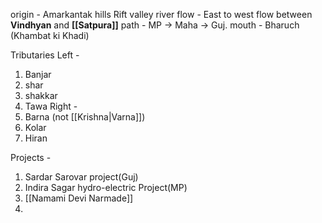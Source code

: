 origin - Amarkantak hills
Rift valley river
flow - East to west
flow between **Vindhyan** and **[[Satpura]]**
path - MP -> Maha -> Guj.
mouth - Bharuch (Khambat ki Khadi)

Tributaries
Left - 
1. Banjar
2. shar
3. shakkar
4. Tawa
Right - 
1. Barna (not [[Krishna|Varna]])
2. Kolar
3. Hiran

Projects - 
1. Sardar Sarovar project(Guj)
2. Indira Sagar hydro-electric Project(MP)
3. [[Namami Devi Narmade]]
4. 
